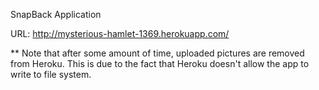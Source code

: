 SnapBack Application

URL: http://mysterious-hamlet-1369.herokuapp.com/

** Note that after some amount of time, uploaded pictures are removed from Heroku. This is due to the fact that Heroku doesn't allow the app to write to file system.

